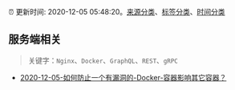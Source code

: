 :alarm_clock: 更新时间: 2020-12-05 05:48:20。[来源分类](../README.md)、[标签分类](../TAGS.md)、[时间分类](../TIMELINE.md)

## 服务端相关


> 关键字：`Nginx`、`Docker`、`GraphQL`、`REST`、`gRPC`



- [2020-12-05-如何防止一个有漏洞的-Docker-容器影响其它容器？](https://www.v2ex.com/t/732367) 